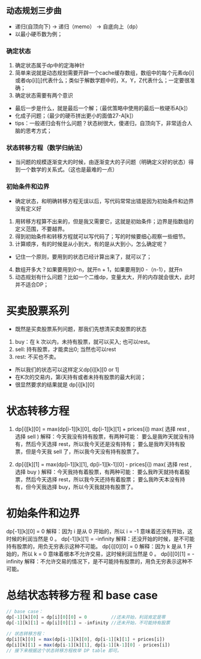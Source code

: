 ## 动态规划三步曲
- 递归(自顶向下) -> 递归（memo） -> 自底向上（dp） 
- 以最小硬币数为例；
### 确定状态
1. 确定状态属于dp中的定海神针
2. 简单来说就是动态规划需要开辟一个cache缓存数组，数组中的每个元素dp[i]或者dp[i][j]代表什么；类似于解数学题中的，X，Y，Z代表什么；一定要很准确；
3. 确定状态需要有两个意识
- 最后一步是什么，就是最后一个解；（最优策略中使用的最后一枚硬币A[k]）
- 化成子问题；（最少的硬币拼出更小的面值27-A[k]）
- tips：一般递归会有什么问题？状态树很大，傻递归，自顶向下，非常适合人脑的思考方式；

### 状态转移方程（数学归纳法）
- 当问题的规模逐渐变大的时候，由逐渐变大的子问题（明确定义好的状态）得到一个数学的关系式。（这也是最难的一点）

### 初始条件和边界
- 确定状态，和明确转移方程无误以后，写代码常常出错是因为初始条件和边界没有定义好
1. 用转移方程算不出来的，但是我又需要它，这就是初始条件；边界是指数组的定义范围，不要越界。
2. 得到初始条件和转移方程就可以写代码了；写的时候要细心观察一些细节。
3. 计算顺序，有的时候是从小到大，有的是从大到小，怎么确定呢？
- 记住一个原则，要用到的状态已经计算出来了，就可以了；
4. 数组开多大？如果要用到0-n，就开n + 1，如果要用到0 -（n-1），就开n
5. 动态规划有什么问题？比如一个二维dp，变量太大，开的内存就会很大，此时并不适合DP；

# 买卖股票系列
- 既然是买卖股票系列问题，那我们先想清买卖股票的状态
1. buy：在 k 次以内，未持有股票，就可以买入; 也可以rest。
2. sell: 持有股票，才能卖出0; 当然也可以rest
3. rest: 不买也不卖。
- 所以我们的状态可以这样定义dp[i][k][0 or 1]
- 在K次的交易内，第i天持有或者未持有股票的最大利润；
- 很显然要求的结果就是 dp[i][k][0]

# 状态转移方程
1. dp[i][k][0] = max(dp[i-1][k][0], dp[i-1][k][1] + prices[i])
                 max(   选择 rest  ,           选择 sell      )
解释：今天我没有持有股票，有两种可能：
要么是我昨天就没有持有，然后今天选择 rest，所以我今天还是没有持有；
要么是我昨天持有股票，但是今天我 sell 了，所以我今天没有持有股票了。

2. dp[i][k][1] = max(dp[i-1][k][1], dp[i-1][k-1][0] - prices[i])
                 max(   选择 rest  ,           选择 buy         )
解释：今天我持有着股票，有两种可能：
要么我昨天就持有着股票，然后今天选择 rest，所以我今天还持有着股票；
要么我昨天本没有持有，但今天我选择 buy，所以今天我就持有股票了。

# 初始条件和边界
dp[-1][k][0] = 0
解释：因为 i 是从 0 开始的，所以 i = -1 意味着还没有开始，这时候的利润当然是 0 。
dp[-1][k][1] = -infinity
解释：还没开始的时候，是不可能持有股票的，用负无穷表示这种不可能。
dp[i][0][0] = 0
解释：因为 k 是从 1 开始的，所以 k = 0 意味着根本不允许交易，这时候利润当然是 0 。
dp[i][0][1] = -infinity
解释：不允许交易的情况下，是不可能持有股票的，用负无穷表示这种不可能。

# 总结状态转移方程 和 base case
```js
// base case：
dp[-1][k][0] = dp[i][0][0] = 0         //还未开始，利润肯定是零
dp[-1][k][1] = dp[i][0][1] = -infinity //还未开始，不可能持有股票

// 状态转移方程：
dp[i][k][0] = max(dp[i-1][k][0], dp[i-1][k][1] + prices[i])
dp[i][k][1] = max(dp[i-1][k][1], dp[i-1][k-1][0] - prices[i])
// 接下来根据这个状态转移方程枚举 DP table 即可。
```


